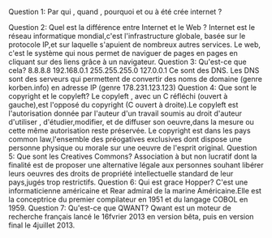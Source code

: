 Question 1: Par qui , quand , pourquoi et ou à été crée internet ?

Question 2: Quel est la différence entre Internet et le Web ? 
Internet est le réseau informatique mondial,c'est l'infrastructure globale, basée sur le protocole IP,et sur laquelle s'apuient de nombreux autres services. Le web, c'est le système qui nous permet de naviguer de pages en pages en cliquant sur des liens grâce à un navigateur.
Question 3: Qu'est-ce que cela? 8.8.8.8   192.168.0.1   255.255.255.0  127.0.0.1
Ce sont des DNS. Les DNS sont des serveurs qui permettent de convertir des noms de domaine (genre korben.info) en adresse IP (genre 178.231.123.123)
Question 4: Que sont le copyright et le copyleft?
Le copyleft , avec un C réfléchi (ouvert à gauche),est l'opposé du copyright (C ouvert à droite).Le copyleft est l'autorisation donnée par l'auteur d'un travail soumis au droit d'auteur d'utiliser , d'étudier,modifier, et de diffuser son oeuvre,dans la mesure ou cette même autorisation reste préservée. Le copyright est dans les pays common law,l'ensemble des préogatives exclusives dont dispose une personne physique ou morale sur une oeuvre de l'esprit original.
Question 5: Que sont les Creatives Commons?
Association à but non lucratif dont la finalité est de proposer une alternative légale aux personnes souhant libérer leurs oeuvres des droits de propriété intellectuelle standard de leur pays,jugés trop restrictifs.
Question 6: Qui est grace Hopper?
C'est une informaticienne américaine et Rear admiral de la marine Américaine.Elle est la conceptrice du premier compilateur en 1951 et du langage COBOL en 1959.
Question 7: Qu'est-ce que QWANT?
Qwant est un moteur de recherche français lancé le 16fvrier 2013 en version bêta, puis en version final le 4juillet 2013.

